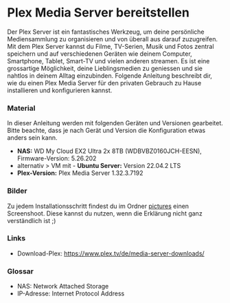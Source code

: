 # Plex Media Server bereitstellen

Der Plex Server ist ein fantastisches Werkzeug, um deine persönliche Mediensammlung zu organisieren und von überall aus darauf zuzugreifen. Mit dem Plex Server kannst du Filme, TV-Serien, Musik und Fotos zentral speichern und auf verschiedenen Geräten wie deinem Computer, Smartphone, Tablet, Smart-TV und vielen anderen streamen. Es ist eine grossartige Möglichkeit, deine Lieblingsmedien zu geniessen und sie nahtlos in deinem Alltag einzubinden. Folgende Anleitung beschreibt dir, wie du einen Plex Media Server für den privaten Gebrauch zu Hause installieren und konfigurieren kannst.

### Material
In dieser Anleitung werden mit folgenden Geräten und Versionen gearbeitet. Bitte beachte, dass je nach Gerät und Version  die Konfiguration etwas anders sein kann.
- **NAS:** WD My Cloud EX2 Ultra 2x 8TB (WDBVBZ0160JCH-EESN), Firmware-Version: 5.26.202 
- alternativ > VM mit - **Ubuntu Server:** Version 22.04.2 LTS
- **Plex-Version:** Plex Media Server 1.32.3.7192

### Bilder
Zu jedem Installationsschritt findest du im Ordner [pictures](pictures) einen Screenshoot. Diese kannst du nutzen, wenn die Erklärung nicht ganz verständlich ist ;)

### Links
- Download-Plex: https://www.plex.tv/de/media-server-downloads/

### Glossar
- NAS: Network Attached Storage
- IP-Adresse: Internet Protocol Address